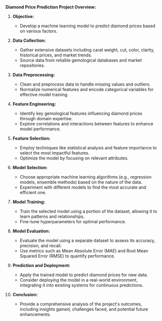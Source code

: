**Diamond Price Prediction Project Overview:**

1. **Objective:**
   - Develop a machine learning model to predict diamond prices based on various factors.

2. **Data Collection:**
   - Gather extensive datasets including carat weight, cut, color, clarity, historical prices, and market trends.
   - Source data from reliable gemological databases and market repositories.

3. **Data Preprocessing:**
   - Clean and preprocess data to handle missing values and outliers.
   - Normalize numerical features and encode categorical variables for effective model training.

4. **Feature Engineering:**
   - Identify key gemological features influencing diamond prices through domain expertise.
   - Explore correlations and interactions between features to enhance model performance.

5. **Feature Selection:**
   - Employ techniques like statistical analysis and feature importance to select the most impactful features.
   - Optimize the model by focusing on relevant attributes.

6. **Model Selection:**
   - Choose appropriate machine learning algorithms (e.g., regression models, ensemble methods) based on the nature of the data.
   - Experiment with different models to find the most accurate and efficient one.

7. **Model Training:**
   - Train the selected model using a portion of the dataset, allowing it to learn patterns and relationships.
   - Fine-tune hyperparameters for optimal performance.

8. **Model Evaluation:**
   - Evaluate the model using a separate dataset to assess its accuracy, precision, and recall.
   - Use metrics such as Mean Absolute Error (MAE) and Root Mean Squared Error (RMSE) to quantify performance.

9. **Prediction and Deployment:**
   - Apply the trained model to predict diamond prices for new data.
   - Consider deploying the model in a real-world environment, integrating it into existing systems for continuous predictions.



10. **Conclusion:**
    - Provide a comprehensive analysis of the project's outcomes, including insights gained, challenges faced, and potential future enhancements.
